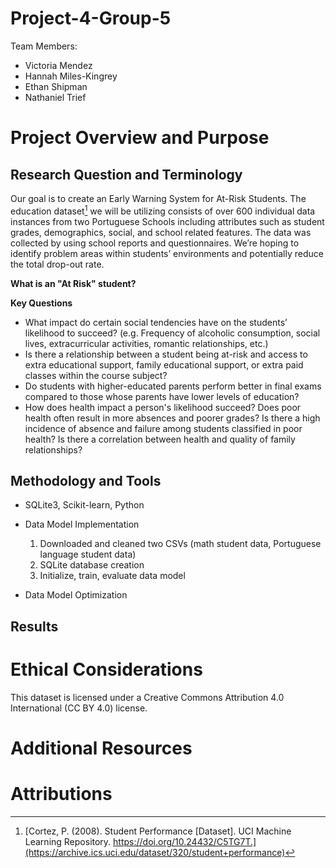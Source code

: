 # Project-4-Group-5

Team Members:
- Victoria Mendez
- Hannah Miles-Kingrey
- Ethan Shipman
- Nathaniel Trief

# Project Overview and Purpose
## Research Question and Terminology

Our goal is to create an Early Warning System for At-Risk Students. The education dataset[^1] we will be utilizing consists of over 600 individual data instances from two Portuguese Schools including attributes such as student grades, demographics, social, and school related features. The data was collected by using school reports and questionnaires. We’re hoping to identify problem areas within students’ environments and potentially reduce the total drop-out rate.

**What is an "At Risk" student?**

**Key Questions**
- What impact do certain social tendencies have on the students’ likelihood to succeed? (e.g. Frequency of alcoholic consumption, social lives, extracurricular activities, romantic relationships, etc.)
- Is there a relationship between a student being at-risk and access to extra educational support, family educational support, or extra paid classes within the course subject?
- Do students with higher-educated parents perform better in final exams compared to those whose parents have lower levels of education?
- How does health impact a person's likelihood succeed? Does poor health often result in more absences and poorer grades? Is there a high incidence of absence and failure among students classified in poor health? Is there a correlation between health and quality of family relationships? 
## Methodology and Tools
- SQLite3, Scikit-learn, Python
- Data Model Implementation
  1. Downloaded and cleaned two CSVs (math student data, Portuguese language student data)
  2. SQLite database creation
  3. Initialize, train, evaluate data model
 
- Data Model Optimization

## Results

# Ethical Considerations
This dataset is licensed under a Creative Commons Attribution 4.0 International (CC BY 4.0) license.

# Additional Resources
  
# Attributions
[^1]: [Cortez, P. (2008). Student Performance [Dataset]. UCI Machine Learning Repository. https://doi.org/10.24432/C5TG7T.](https://archive.ics.uci.edu/dataset/320/student+performance)

